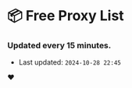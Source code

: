 # :package: Free Proxy List
### Updated every 15 minutes.

- Last updated: `2024-10-28 22:45`

:heart:
